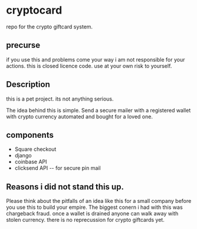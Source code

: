 # cryptocard
repo for the crypto giftcard system.

## precurse
if you use this and problems come your way i am not responsible for your actions. this is closed licence code. use at your own risk to yourself.

## Description
this is a pet project. its not anything serious. 

The idea behind this is simple. Send a secure mailer with a registered wallet with crypto currency automated and bought for a loved one.


## components
- Square checkout
- django
- coinbase API
- clicksend API 
-- for secure pin mail


## Reasons i did not stand this up.
Please think about the pitfalls of an idea like this for a small company before you use this to build your empire.
The biggest conern i had with this was chargeback fraud. once a wallet is drained anyone can walk away with stolen currency. there is no reprecussion for crypto giftcards yet.
